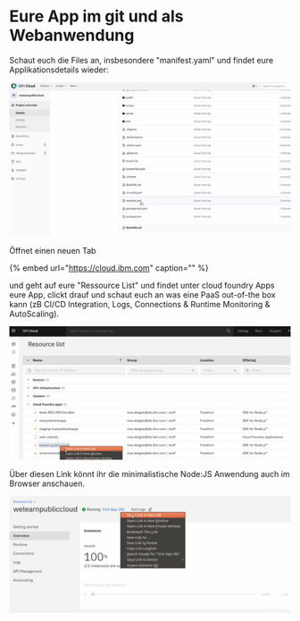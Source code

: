 # Eure App im git und als Webanwendung

Schaut euch die Files an, insbesondere "manifest.yaml" und findet eure Applikationsdetails wieder:

![](../../../.gitbook/assets/image%20%284%29.png)

Öffnet einen neuen Tab

{% embed url="https://cloud.ibm.com" caption="" %}

und geht auf eure "Ressource List" und findet unter cloud foundry Apps eure App, clickt drauf und schaut euch an was eine PaaS out-of-the box kann \(zB CI/CD Integration, Logs, Connections & Runtime Monitoring & AutoScaling\).

![](../../../.gitbook/assets/image.png)

Über diesen Link könnt ihr die minimalistische Node:JS Anwendung auch im Browser anschauen.

![](../../../.gitbook/assets/image%20%285%29.png)

